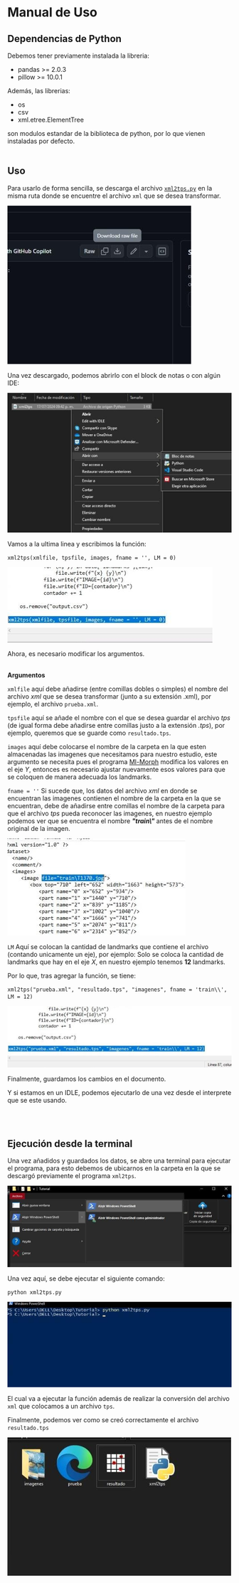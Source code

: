 # Manual de Uso

## Dependencias de Python

Debemos tener previamente instalada la libreria:
- pandas >= 2.0.3
- pillow >= 10.0.1

Además, las librerias:
- os
- csv
- xml.etree.ElementTree

son modulos estandar de la biblioteca de python, por lo que vienen instaladas por defecto. <br><br>


## Uso

Para usarlo de forma sencilla, se descarga el archivo [`xml2tps.py`](/Spanish/Python/xml2tps.py) en la misma ruta donde se encuentre el archivo `xml` que se desea transformar.

![Imagen01](/images/Imagen01.jpeg)

Una vez descargado, podemos abrirlo con el block de notas o con algún IDE:

![Imagen02](/images/Imagen02.jpeg)

Vamos a la ultima linea y escribimos la función: 

    xml2tps(xmlfile, tpsfile, images, fname = '', LM = 0)

![Imagen03](/images/Imagen03.jpeg)
    
Ahora, es necesario modificar los argumentos.
<br><br>

**Argumentos**

`xmlfile` aquí debe añadirse (entre comillas dobles o simples) el nombre del archivo _xml_ que se desea transformar (junto a su extensión .xml), por ejemplo, el archivo `prueba.xml`.

`tpsfile` aquí se añade el nombre con el que se desea guardar el archivo _tps_ (de igual forma debe añadirse entre comillas justo a la extensión _.tps_), por ejemplo, queremos que se guarde como `resultado.tps`.

`images` aquí debe colocarse el nombre de la carpeta en la que esten almacenadas las imagenes que necesitamos para nuestro estudio, este argumento se necesita pues el programa [Ml-Morph](https://github.com/agporto/ml-morph) modifica los valores en el eje _Y_, entonces es necesario ajustar nuevamente esos valores para que se coloquen de manera adecuada los landmarks.

`fname = ''` Si sucede que, los datos del archivo _xml_ en donde se encuentran las imagenes contienen el nombre de la carpeta en la que se encuentran, debe de añadirse entre comillas el nombre de la carpeta para que el archivo _tps_ pueda reconocer las imagenes, en nuestro ejemplo podemos ver que se encuentra el nombre _**"train\\"**_ antes de el nombre original de la imagen.

![Imagen04](/images/Imagen04.jpeg)

`LM` Aquí se colocan la cantidad de landmarks que contiene el archivo (contando unicamente un eje), por ejemplo: Solo se coloca la cantidad de landmarks que hay en el eje _X_, en nuestro ejemplo tenemos **12** landmarks. 

Por lo que, tras agregar la función, se tiene:

    xml2tps("prueba.xml", "resultado.tps", "imagenes", fname = 'train\\', LM = 12)

![Imagen05](/images/Imagen05.jpeg)

Finalmente, guardamos los cambios en el documento.
 
Y si estamos en un IDLE, podemos ejecutarlo de una vez desde el interprete que se este usando.

<br><br>

## Ejecución desde la terminal

Una vez añadidos y guardados los datos, se abre una terminal para ejecutar el programa, para esto debemos de ubicarnos en la carpeta en la que se descargó previamente el programa `xml2tps`.

![Imagen06](/images/Imagen06.jpeg)

Una vez aquí, se debe ejecutar el siguiente comando:

    python xml2tps.py

![Imagen07](/images/Imagen07.jpeg)

El cual va a ejecutar la función además de realizar la conversión del archivo `xml` que colocamos a un archivo `tps`.

Finalmente, podemos ver como se creó correctamente el archivo `resultado.tps`

![Imagen08](/images/Imagen08.jpeg)